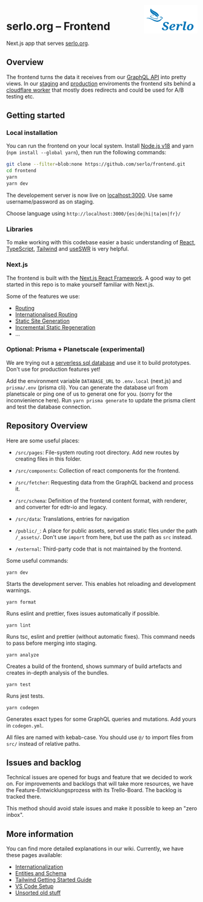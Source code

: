 <img src="https://raw.githubusercontent.com/serlo/frontend/staging/public/_assets/img/serlo-logo-gh.svg" alt="Serlo Logo" title="Serlo" align="right" height="75"/>

# serlo.org – Frontend

Next.js app that serves [serlo.org](https://serlo.org).

## Overview

The frontend turns the data it receives from our [GraphQL API](https://github.com/serlo/api.serlo.org) into pretty views.
In our [staging](https://de.serlo-staging.dev/) and [production](https://serlo.org/) enviroments the frontend sits behind a [cloudflare worker](https://github.com/serlo/serlo.org-cloudflare-worker) that mostly does redirects and could be used for A/B testing etc.

## Getting started

### Local installation

You can run the frontend on your local system. Install [Node.js v18](https://nodejs.org/en/) and yarn (`npm install --global yarn`), then run the following commands:

```sh
git clone --filter=blob:none https://github.com/serlo/frontend.git
cd frontend
yarn
yarn dev
```

The developement server is now live on [localhost:3000](http://localhost:3000). Use same username/password as on staging.

Choose language using `http://localhost:3000/{es|de|hi|ta|en|fr}/`

### Libraries

To make working with this codebase easier a basic understanding of [React](https://beta.reactjs.org/), [TypeScript](https://www.typescriptlang.org/), [Tailwind](https://tailwindcss.com/) and [useSWR](https://swr.vercel.app/) is very helpful.

### Next.js

The frontend is built with the [Next.js React Framework](https://nextjs.org/). A good way to get started in this repo is to make yourself familiar with Next.js.

Some of the features we use:

- [Routing](https://nextjs.org/docs/routing/introduction)
- [Internationalised Routing](https://nextjs.org/docs/advanced-features/i18n-routing)
- [Static Site Generation](https://nextjs.org/docs/basic-features/data-fetching/get-static-props)
- [Incremental Static Regeneration](https://nextjs.org/docs/basic-features/data-fetching/incremental-static-regeneration)
- …

### Optional: Prisma + Planetscale (experimental)

We are trying out a [serverless sql database](https://app.planetscale.com/serlo/serlo_planetscale) and use it to build prototypes. Don't use for production features yet!

Add the environment variable `DATABASE_URL` to `.env.local` (next.js) and `prisma/.env` (prisma cli). You can generate the database url from planetscale or ping one of us to generat one for you. (sorry for the inconvienience here). Run `yarn prisma generate` to update the prisma client and test the database connection.

## Repository Overview

Here are some useful places:

- `/src/pages`: File-system routing root directory. Add new routes by creating files in this folder.

- `/src/components`: Collection of react components for the frontend.

- `/src/fetcher`: Requesting data from the GraphQL backend and process it.

- `/src/schema`: Definition of the frontend content format, with renderer, and converter for edtr-io and legacy.

- `/src/data`: Translations, entries for navigation

- `/public/_`: A place for public assets, served as static files under the path `/_assets/`. Don't use `import` from here, but use the path as `src` instead.

- `/external`: Third-party code that is not maintained by the frontend.

Some useful commands:

```
yarn dev
```

Starts the development server. This enables hot reloading and development warnings.

```
yarn format
```

Runs eslint and prettier, fixes issues automatically if possible.

```
yarn lint
```

Runs tsc, eslint and prettier (without automatic fixes). This command needs to pass before merging into staging.

```
yarn analyze
```

Creates a build of the frontend, shows summary of build artefacts and creates in-depth analysis of the bundles.

```
yarn test
```

Runs jest tests.

```
yarn codegen
```

Generates exact types for some GraphQL queries and mutations. Add yours in `codegen.yml`.

All files are named with kebab-case. You should use `@/` to import files from `src/` instead of relative paths.

## Issues and backlog

Technical issues are opened for bugs and feature that we decided to work on. For improvements and backlogs that will take more resources, we have the Feature-Entwicklungsprozess with its Trello-Board. The backlog is tracked there.

This method should avoid stale issues and make it possible to keep an "zero inbox".

## More information

You can find more detailed explanations in our wiki. Currently, we have these pages available:

- [Internationalization](https://github.com/serlo/frontend/wiki/Internationalization)
- [Entities and Schema](https://github.com/serlo/frontend/wiki/Schema)
- [Tailwind Getting Started Guide](https://github.com/serlo/frontend/wiki/Tailwind-Getting-Started-Guide)
- [VS Code Setup](https://github.com/serlo/frontend/wiki/VS-Code)
- [Unsorted old stuff](https://github.com/serlo/frontend/wiki/Archive)
